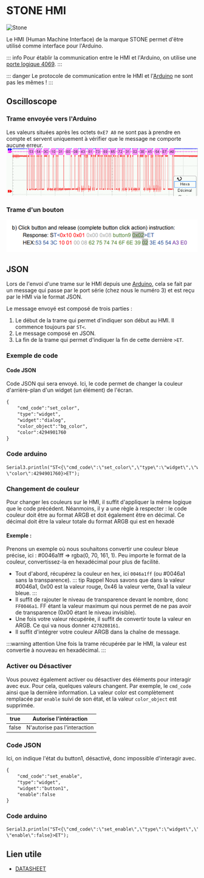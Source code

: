 # STONE HMI
![Stone](https://img.shields.io/badge/stone-blue?style=for-the-badge&logo=stone&logoColor=fff)

Le HMI (Human Machine Interface) de la marque STONE permet d'être utilisé comme interface pour l'Arduino.

::: info
Pour établir la communication entre le HMI et l'Arduino, on utilise une [porte logique 4069](/composants/4069).
:::

::: danger
Le protocole de communication entre le HMI et l'[Arduino](/composants/arduino) ne sont pas les mêmes !
:::

## Oscilloscope

### Trame envoyée vers l'Arduino
Les valeurs situées après les octets `0xE7 A0` ne sont pas à prendre en compte et servent uniquement à vérifier que le message ne comporte aucune erreur.
![trame hmi](https://raw.githubusercontent.com/kerogs/bras/refs/heads/main/assets/oscillo_trame_hmi_hex.png)

### Trame d'un bouton <Badge type="info" text="Documentation" />
![trame hmi doc](https://raw.githubusercontent.com/kerogs/bras/refs/heads/main/assets/hmi_instruction_button_trame.png)

## JSON
Lors de l'envoi d'une trame sur le HMI depuis une [Arduino](/composants/arduino), cela se fait par un message qui passe par le port série (chez nous le numéro 3) et est reçu par le HMI via le format JSON.

Le message envoyé est composé de trois parties :
1. Le début de la trame qui permet d'indiquer son début au HMI. Il commence toujours par `ST<`.
2. Le message composé en JSON.
3. La fin de la trame qui permet d'indiquer la fin de cette dernière `>ET`.

### Exemple de code

#### Code JSON
Code JSON qui sera envoyé. Ici, le code permet de changer la couleur d'arrière-plan d'un widget (un élément) de l'écran.
```JSON:line-numbers=1
{
    "cmd_code":"set_color",
    "type":"widget",
    "widget":"dialog",
    "color_object":"bg_color",
    "color":4294901760
}
```
### Code arduino
```c++:line-numbers=1
Serial3.println("ST<{\"cmd_code\":\"set_color\",\"type\":\"widget\",\"widget\":\"dialog\",\"color_object\":\"bg_color\", \"color\":4294901760}>ET");
```

### Changement de couleur
Pour changer les couleurs sur le HMI, il suffit d'appliquer la même logique que le code précédent. Néanmoins, il y a une règle à respecter : le code couleur doit être au format ARGB et doit également être en décimal. Ce décimal doit être la valeur totale du format ARGB qui est en hexadé

#### Exemple :
Prenons un exemple où nous souhaitons convertir une couleur bleue précise, ici : #0046a1ff => rgba(0, 70, 161, 1). Peu importe le format de la couleur, convertissez-la en hexadécimal pour plus de facilité.

- Tout d'abord, récupérez la couleur en hex, ici ``0046a1ff`` (ou #0046a1 sans la transparence).
::: tip Rappel
Nous savons que dans la valeur #0046a1, 0x00 est la valeur rouge, 0x46 la valeur verte, 0xa1 la valeur bleue.
:::
- Il suffit de rajouter le niveau de transparence devant le nombre, donc ``FF0046a1``. FF étant la valeur maximum qui nous permet de ne pas avoir de transparence (0x00 étant le niveau invisible).
- Une fois votre valeur récupérée, il suffit de convertir toute la valeur en ARGB. Ce qui va nous donner ``4278208161``.
- Il suffit d'intégrer votre couleur ARGB dans la chaîne de message.

:::warning attention
Une fois la trame récupérée par le HMI, la valeur est convertie à nouveau en hexadécimal.
:::

### Activer ou Désactiver
Vous pouvez également activer ou désactiver des éléments pour interagir avec eux. Pour cela, quelques valeurs changent. Par exemple, le ``cmd_code`` ainsi que la dernière information. La valeur color est complètement remplacée par ``enable`` suivi de son état, et la valeur ``color_object`` est supprimée.

| true  | Autorise l'intéraction       |
|-------|------------------------------|
| false | N'autorise pas l'interaction |


### Code JSON
Ici, on indique l'état du button1, désactivé, donc impossible d'interagir avec.
```JSON:line-numbers=1
{
    "cmd_code":"set_enable",
    "type":"widget",
    "widget":"button1",
    "enable":false
}
```

### Code arduino
```c++:line-numbers=1
Serial3.println("ST<{\"cmd_code\":\"set_enable\",\"type\":\"widget\",\"widget\":\"button1\", \"enable\":false}>ET");
```


## Lien utile
- [DATASHEET](https://raw.githubusercontent.com/kerogs/bras/refs/heads/main/assets/stone-hmi-Instruction-Sets-V2.5RC-20240105-datasheet.pdf)
